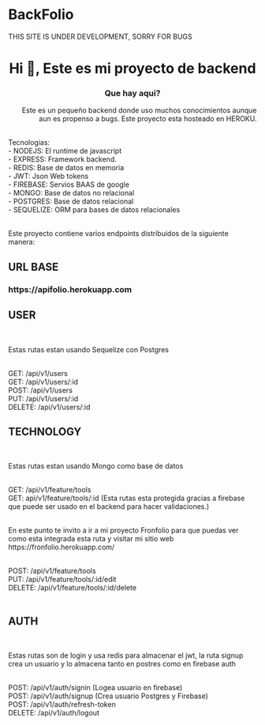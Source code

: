 # BackFolio
THIS SITE IS UNDER DEVELOPMENT, SORRY FOR BUGS
<h1 align="center">Hi 👋, Este es mi proyecto de backend</h1>
<h3 align="center">Que hay aqui?</h3>

<p align="right">
Este es un pequeño backend donde uso muchos conocimientos aunque aun es propenso a bugs. Este proyecto esta hosteado en HEROKU.
</p>
<br>
Tecnologias:<br>
- NODEJS: El runtime de javascript <br>
- EXPRESS: Framework backend.<br>
- REDIS: Base de datos en memoria<br>
- JWT: Json Web tokens <br>
- FIREBASE: Servios BAAS de google <br>
- MONGO: Base de datos no relacional <br>
- POSTGRES: Base de datos relacional<br>
- SEQUELIZE: ORM para bases de datos relacionales<br>
<br>
<p align="left">
Este proyecto contiene varios endpoints distribuidos de la siguiente manera:
</p>

<h2> URL BASE </h2>
<h3>https://apifolio.herokuapp.com</h3>
<h2>USER</h2>
<br>
<p>Estas rutas estan usando Sequelize con Postgres</p>
<br>
GET:     /api/v1/users <br>
GET:     /api/v1/users/:id<br>
POST:    /api/v1/users<br>
PUT:     /api/v1/users/:id<br>
DELETE:  /api/v1/users/:id<br>

<h2>TECHNOLOGY</h2>
<br>
<p>Estas rutas estan usando Mongo como base de datos</p>
<br>
GET:   /api/v1/feature/tools<br>
GET:   api/v1/feature/tools/:id (Esta rutas esta protegida gracias a firebase que puede ser usado en el backend para hacer validaciones.)<br>
<br>
<p>En este punto te invito a ir a mi proyecto Fronfolio  para que puedas ver como esta integrada esta ruta y visitar mi sitio web https://fronfolio.herokuapp.com/</p>
<br>
POST:  /api/v1/feature/tools<br>
PUT:   /api/v1/feature/tools/:id/edit<br>
DELETE: /api/v1/feature/tools/:id/delete<br>
<br>
<h2>AUTH</h2>
<br>
<p>Estas rutas son de login y usa redis para almacenar el jwt, la ruta signup crea un usuario y lo almacena tanto en postres como en firebase auth</p>
<br>
POST: /api/v1/auth/signin (Logea usuario en firebase)<br> 
POST: /api/v1/auth/signup (Crea usuario Postgres y Firebase)<br>
POST: /api/v1/auth/refresh-token <br>
DELETE: /api/v1/auth/logout <br>
